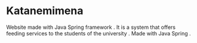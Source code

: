 # Katanemimena

Website made with Java Spring framework . It is a system that οffers feeding services to the students of the university . Made with Java Spring . 
